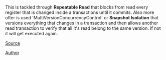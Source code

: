  This is tackled through **Repeatable Read** that blocks from read every register that is changed inside a transactions until it commits. Also more ofter is used 'MultiVersionConcurrencyControl' or **Snapshot Isolation** that versions everything that changes in a transaction and then allows another read transaction to verify that all it's read belong to the same version. If not it will get executed again. 


[Source](https://www.youtube.com/watch?v=5ZjhNTM8XU8)

[Author](../authors/martin_kleppman.md)
